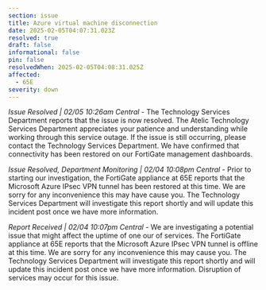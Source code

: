 ```yaml
---
section: issue
title: Azure virtual machine disconnection
date: 2025-02-05T04:07:31.023Z
resolved: true
draft: false
informational: false
pin: false
resolvedWhen: 2025-02-05T04:08:31.025Z
affected:
  - 65E
severity: down
---
```

*Issue Resolved | 02/05 10:26am Central* - The Technology Services Department reports that the issue is now resolved. The Atelic Technology Services Department appreciates your patience and understanding while working through this service outage. If the issue is still occurring, please contact the Technology Services Department. We have confirmed that connectivity has been restored on our FortiGate management dashboards.

*Issue Resolved, Department Monitoring | 02/04 10:08pm Central* - Prior to starting our investigation, the FortiGate appliance at 65E reports that the Microsoft Azure IPsec VPN tunnel has been restored at this time. We are sorry for any inconvenience this may have cause you. The Technology Services Department will investigate this report shortly and will update this incident post once we have more information.

*Report Received | 02/04 10:07pm Central* - We are investigating a potential issue that might affect the uptime of one our of services. The FortiGate appliance at 65E reports that the Microsoft Azure IPsec VPN tunnel is offline at this time. We are sorry for any inconvenience this may cause you. The Technology Services Department will investigate this report shortly and will update this incident post once we have more information. Disruption of services may occur for this issue.